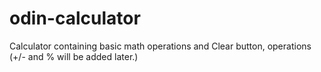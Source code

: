 # odin-calculator
Calculator containing basic math operations and Clear button, operations (+/- and % will be added later.)